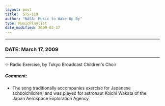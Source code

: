 ```yaml
---
layout: post
title:  STS-119
author: "NASA: Music to Wake Up By"
type: MusicPlaylist
date_modified: 2009-03-17
---
```


----
### DATE: March 17, 2009
----
⊹ Radio Exercise, by Tokyo Broadcast Children's Choir

##### Comment:
* The song traditionally accompanies exercise for Japanese schoolchildren, and was played for astronaut Koichi Wakata of the Japan Aerospace Exploration Agency.
